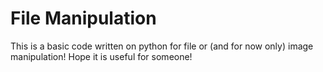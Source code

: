 # File Manipulation
This is a basic code written on python for file or (and for now only) image manipulation!
Hope it is useful for someone!

